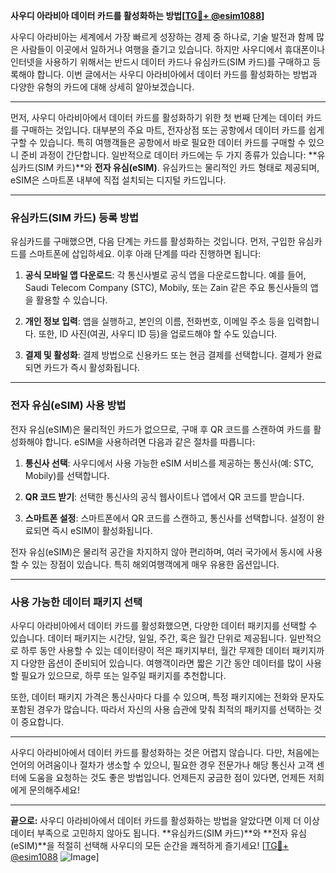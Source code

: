 **사우디 아라비아 데이터 카드를 활성화하는 방법[[TG💪+ @esim1088](https://t.me/s/esim1088)]**

사우디 아라비아는 세계에서 가장 빠르게 성장하는 경제 중 하나로, 기술 발전과 함께 많은 사람들이 이곳에서 일하거나 여행을 즐기고 있습니다. 하지만 사우디에서 휴대폰이나 인터넷을 사용하기 위해서는 반드시 데이터 카드나 유심카드(SIM 카드)를 구매하고 등록해야 합니다. 이번 글에서는 사우디 아라비아에서 데이터 카드를 활성화하는 방법과 다양한 유형의 카드에 대해 상세히 알아보겠습니다.

---

먼저, 사우디 아라비아에서 데이터 카드를 활성화하기 위한 첫 번째 단계는 데이터 카드를 구매하는 것입니다. 대부분의 주요 마트, 전자상점 또는 공항에서 데이터 카드를 쉽게 구할 수 있습니다. 특히 여행객들은 공항에서 바로 필요한 데이터 카드를 구매할 수 있으니 준비 과정이 간단합니다. 일반적으로 데이터 카드에는 두 가지 종류가 있습니다: **유심카드(SIM 카드)**와 **전자 유심(eSIM)**. 유심카드는 물리적인 카드 형태로 제공되며, eSIM은 스마트폰 내부에 직접 설치되는 디지털 카드입니다.

---

### **유심카드(SIM 카드) 등록 방법**
유심카드를 구매했으면, 다음 단계는 카드를 활성화하는 것입니다. 먼저, 구입한 유심카드를 스마트폰에 삽입하세요. 이후 아래 단계를 따라 진행하면 됩니다:

1. **공식 모바일 앱 다운로드**: 각 통신사별로 공식 앱을 다운로드합니다. 예를 들어, Saudi Telecom Company (STC), Mobily, 또는 Zain 같은 주요 통신사들의 앱을 활용할 수 있습니다.
   
2. **개인 정보 입력**: 앱을 실행하고, 본인의 이름, 전화번호, 이메일 주소 등을 입력합니다. 또한, ID 사진(여권, 사우디 ID 등)을 업로드해야 할 수도 있습니다.

3. **결제 및 활성화**: 결제 방법으로 신용카드 또는 현금 결제를 선택합니다. 결제가 완료되면 카드가 즉시 활성화됩니다.

---

### **전자 유심(eSIM) 사용 방법**
전자 유심(eSIM)은 물리적인 카드가 없으므로, 구매 후 QR 코드를 스캔하여 카드를 활성화해야 합니다. eSIM을 사용하려면 다음과 같은 절차를 따릅니다:

1. **통신사 선택**: 사우디에서 사용 가능한 eSIM 서비스를 제공하는 통신사(예: STC, Mobily)를 선택합니다.

2. **QR 코드 받기**: 선택한 통신사의 공식 웹사이트나 앱에서 QR 코드를 받습니다.

3. **스마트폰 설정**: 스마트폰에서 QR 코드를 스캔하고, 통신사를 선택합니다. 설정이 완료되면 즉시 eSIM이 활성화됩니다.

전자 유심(eSIM)은 물리적 공간을 차지하지 않아 편리하며, 여러 국가에서 동시에 사용할 수 있는 장점이 있습니다. 특히 해외여행객에게 매우 유용한 옵션입니다.

---

### **사용 가능한 데이터 패키지 선택**
사우디 아라비아에서 데이터 카드를 활성화했으면, 다양한 데이터 패키지를 선택할 수 있습니다. 데이터 패키지는 시간당, 일일, 주간, 혹은 월간 단위로 제공됩니다. 일반적으로 하루 동안 사용할 수 있는 데이터량이 적은 패키지부터, 월간 무제한 데이터 패키지까지 다양한 옵션이 준비되어 있습니다. 여행객이라면 짧은 기간 동안 데이터를 많이 사용할 필요가 있으므로, 하루 또는 일주일 패키지를 추천합니다.

또한, 데이터 패키지 가격은 통신사마다 다를 수 있으며, 특정 패키지에는 전화와 문자도 포함된 경우가 많습니다. 따라서 자신의 사용 습관에 맞춰 최적의 패키지를 선택하는 것이 중요합니다.

---

사우디 아라비아에서 데이터 카드를 활성화하는 것은 어렵지 않습니다. 다만, 처음에는 언어의 어려움이나 절차가 생소할 수 있으니, 필요한 경우 전문가나 해당 통신사 고객 센터에 도움을 요청하는 것도 좋은 방법입니다. 언제든지 궁금한 점이 있다면, 언제든 저희에게 문의해주세요!

---

**끝으로:** 사우디 아라비아에서 데이터 카드를 활성화하는 방법을 알았다면 이제 더 이상 데이터 부족으로 고민하지 않아도 됩니다. **유심카드(SIM 카드)**와 **전자 유심(eSIM)**을 적절히 선택해 사우디의 모든 순간을 쾌적하게 즐기세요! [[TG💪+ @esim1088](https://t.me/s/esim1088) ![Image](https://i.postimg.cc/Y0z9fWf4/image.png)]